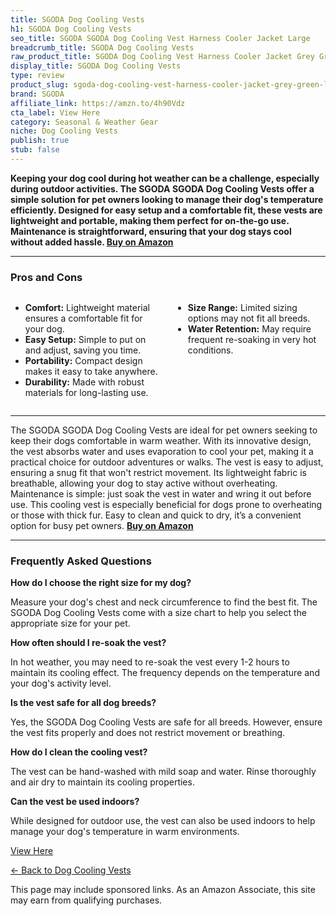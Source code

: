 ```yaml
---
title: SGODA Dog Cooling Vests
h1: SGODA Dog Cooling Vests
seo_title: SGODA SGODA Dog Cooling Vest Harness Cooler Jacket Large
breadcrumb_title: SGODA Dog Cooling Vests
raw_product_title: SGODA Dog Cooling Vest Harness Cooler Jacket Grey Green Large
display_title: SGODA Dog Cooling Vests
type: review
product_slug: sgoda-dog-cooling-vest-harness-cooler-jacket-grey-green-large
brand: SGODA
affiliate_link: https://amzn.to/4h90Vdz
cta_label: View Here
category: Seasonal & Weather Gear
niche: Dog Cooling Vests
publish: true
stub: false
---
```


<div id="intro" class="full-width">
  <p><strong>Keeping your dog cool during hot weather can be a challenge, especially during outdoor activities. The SGODA SGODA Dog Cooling Vests offer a simple solution for pet owners looking to manage their dog's temperature efficiently. Designed for easy setup and a comfortable fit, these vests are lightweight and portable, making them perfect for on-the-go use. Maintenance is straightforward, ensuring that your dog stays cool without added hassle. <a href="https://amzn.to/4h90Vdz" rel="nofollow sponsored noopener" target="_blank"><strong>Buy on Amazon</strong></a></strong></p>
</div>

<hr />
<h3 id="pros-cons">Pros and Cons</h3>
<div class="pc-grid" style="display:grid;grid-template-columns:1fr 1fr;gap:16px;">
  <ul>
    <li><strong>Comfort:</strong> Lightweight material ensures a comfortable fit for your dog.</li>
    <li><strong>Easy Setup:</strong> Simple to put on and adjust, saving you time.</li>
    <li><strong>Portability:</strong> Compact design makes it easy to take anywhere.</li>
    <li><strong>Durability:</strong> Made with robust materials for long-lasting use.</li>
  </ul>
  <ul>
    <li><strong>Size Range:</strong> Limited sizing options may not fit all breeds.</li>
    <li><strong>Water Retention:</strong> May require frequent re-soaking in very hot conditions.</li>
  </ul>
</div>
<hr />

<div class="full-width">
  <p>The SGODA SGODA Dog Cooling Vests are ideal for pet owners seeking to keep their dogs comfortable in warm weather. With its innovative design, the vest absorbs water and uses evaporation to cool your pet, making it a practical choice for outdoor adventures or walks. The vest is easy to adjust, ensuring a snug fit that won't restrict movement. Its lightweight fabric is breathable, allowing your dog to stay active without overheating. Maintenance is simple: just soak the vest in water and wring it out before use. This cooling vest is especially beneficial for dogs prone to overheating or those with thick fur. Easy to clean and quick to dry, it’s a convenient option for busy pet owners. <a href="https://amzn.to/4h90Vdz" rel="nofollow sponsored noopener" target="_blank"><strong>Buy on Amazon</strong></a></p>
</div>

<hr />
<h3 id="faqs">Frequently Asked Questions</h3>

<p><strong>How do I choose the right size for my dog?</strong></p>
<p>Measure your dog's chest and neck circumference to find the best fit. The SGODA Dog Cooling Vests come with a size chart to help you select the appropriate size for your pet.</p>

<p><strong>How often should I re-soak the vest?</strong></p>
<p>In hot weather, you may need to re-soak the vest every 1-2 hours to maintain its cooling effect. The frequency depends on the temperature and your dog's activity level.</p>

<p><strong>Is the vest safe for all dog breeds?</strong></p>
<p>Yes, the SGODA Dog Cooling Vests are safe for all breeds. However, ensure the vest fits properly and does not restrict movement or breathing.</p>

<p><strong>How do I clean the cooling vest?</strong></p>
<p>The vest can be hand-washed with mild soap and water. Rinse thoroughly and air dry to maintain its cooling properties.</p>

<p><strong>Can the vest be used indoors?</strong></p>
<p>While designed for outdoor use, the vest can also be used indoors to help manage your dog's temperature in warm environments.</p>
<p><a class="btn" href="https://amzn.to/4h90Vdz" target="_blank" rel="nofollow sponsored noopener">View Here</a></p>
<p><a href="/roundups/seasonal-weather-gear/dog-cooling-vests/">← Back to Dog Cooling Vests</a></p>
<aside class="disclosure">This page may include sponsored links. As an Amazon Associate, this site may earn from qualifying purchases.</aside>
